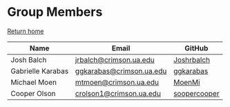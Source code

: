 # Group Members

[Return home](https://cs495-bowfin.github.io/marketing/)

| Name | Email | GitHub |
| - | - | - |
| Josh Balch | jrbalch@crimson.ua.edu | [Joshrbalch](https://github.com/Joshrbalch) |
| Gabrielle Karabas | ggkarabas@crimson.ua.edu | [ggkarabas](https://github.com/ggkarabas) |
| Michael Moen | mtmoen@crimson.ua.edu | [MoenMi](https://github.com/MoenMi) |
| Cooper Olson | crolson1@crimson.ua.edu | [soopercooper](https://github.com/soopercooper) |
